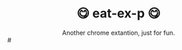 #
# <div align='center'>😋 eat-ex-p 😋</div>

<div align='center'>Another chrome extantion, just for fun.</div>
#
